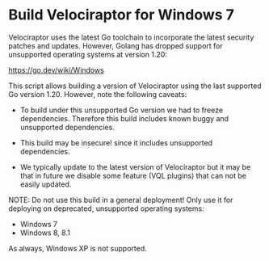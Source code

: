 # Build Velociraptor for Windows 7

Velociraptor uses the latest Go toolchain to incorporate the latest
security patches and updates. However, Golang has dropped support for
unsupported operating systems at version 1.20:

https://go.dev/wiki/Windows

This script allows building a version of Velociraptor using the last
supported Go version 1.20. However, note the following caveats:

* To build under this unsupported Go version we had to freeze
  dependencies. Therefore this build includes known buggy and
  unsupported dependencies.

* This build may be insecure! since it includes unsupported
  dependencies.

* We typically update to the latest version of Velociraptor but it may
  be that in future we disable some feature (VQL plugins) that can not
  be easily updated.


NOTE: Do not use this build in a general deployment! Only use it for
deploying on deprecated, unsupported operating systems:

* Windows 7
* Windows 8, 8.1

As always, Windows XP is not supported.